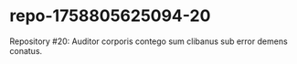# repo-1758805625094-20
Repository #20: Auditor corporis contego sum clibanus sub error demens conatus.
